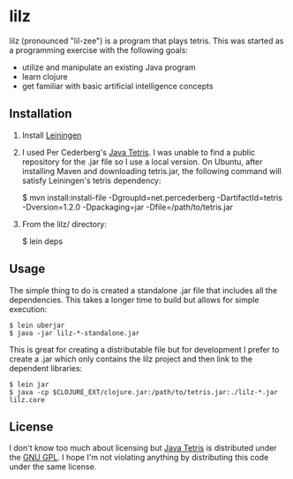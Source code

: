 # lilz

lilz (pronounced "lil-zee") is a program that plays tetris.  This was started as a programming exercise with the following goals:

* utilize and manipulate an existing Java program
* learn clojure
* get familiar with basic artificial intelligence concepts

## Installation

1. Install [Leiningen](https://github.com/technomancy/leiningen)
2. I used Per Cederberg's [Java Tetris](http://www.percederberg.net/software/tetris/index.html).  I was unable to find a public repository for the .jar file so I use a local version.  On Ubuntu, after installing Maven and downloading tetris.jar, the following command will satisfy Leiningen's tetris dependency:

    $ mvn install:install-file -DgroupId=net.percederberg -DartifactId=tetris -Dversion=1.2.0 -Dpackaging=jar -Dfile=/path/to/tetris.jar

3. From the lilz/ directory:

    $ lein deps

## Usage

The simple thing to do is created a standalone .jar file that includes all the dependencies.  This takes a longer time to build but allows for simple execution:

    $ lein uberjar
    $ java -jar lilz-*-standalone.jar

This is great for creating a distributable file but for development I prefer to create a .jar which only contains the lilz project and then link to the dependent libraries:

    $ lein jar
    $ java -cp $CLOJURE_EXT/clojure.jar:/path/to/tetris.jar:./lilz-*.jar lilz.core


## License

I don't know too much about licensing but [Java Tetris](http://www.percederberg.net/software/tetris/index.html) is distributed under the [GNU GPL](http://www.gnu.org/copyleft/gpl.html).  I hope I'm not violating anything by distributing this code under the same license.
